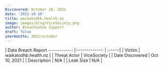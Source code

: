 ```yaml
---
Discovered: October 10, 2021
date: '2021-10-10'
title: waikatodhb.health.nz
image: images/blog/ViceSociety.png
author: Breachsense Support
draft: false
yearmonths: 2021/october
---
```



| Data Breach Report
------------:   |:-------------:    | :-----:|
| Victim    | waikatodhb.health.nz      | 
| Threat Actor    | ViceSociety      | 
| Date Discovered    | Oct 10, 2021      | 
| Description    |  N/A      | 
| Leak Size    | N/A      | 


